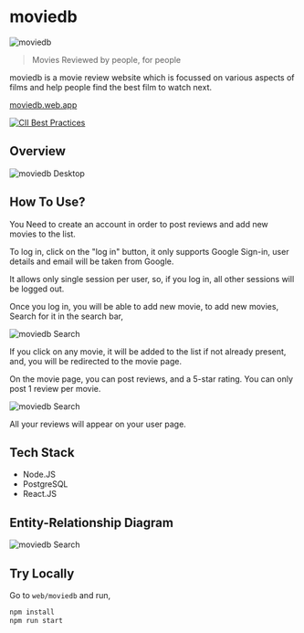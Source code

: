 # moviedb

![moviedb](https://moviedb.web.app/readme.png)

> Movies Reviewed by people, for people

moviedb is a movie review website which is focussed on various aspects of films and help people find the best film to watch next.

[moviedb.web.app](https://moviedb.web.app)

[![CII Best Practices](https://bestpractices.coreinfrastructure.org/projects/5985/badge)](https://bestpractices.coreinfrastructure.org/projects/5985)

## Overview

![moviedb Desktop](https://raw.githubusercontent.com/gorakhnathy7/moviedb/master/Images/desktop.JPG)

## How To Use?

You Need to create an account in order to post reviews and add new movies to the list.

To log in, click on the "log in" button, it only supports Google Sign-in, user details and email will be taken from Google.

It allows only single session per user, so, if you log in, all other sessions will be logged out.

Once you log in, you will be able to add new movie, to add new movies, Search for it in the search bar,

![moviedb Search](https://raw.githubusercontent.com/gorakhnathy7/moviedb/master/Images/search.JPG)

If you click on any movie, it will be added to the list if not already present, and, you will be redirected to the movie page.

On the movie page, you can post reviews, and a 5-star rating. You can only post 1 review per movie.

![moviedb Search](https://raw.githubusercontent.com/gorakhnathy7/moviedb/master/Images/review.JPG)

All your reviews will appear on your user page.

## Tech Stack

* Node.JS
* PostgreSQL
* React.JS

## Entity-Relationship Diagram

![moviedb Search](https://raw.githubusercontent.com/gorakhnathy7/moviedb/master/Images/ERD.png)

## Try Locally

Go to `web/moviedb` and run,

```sh
npm install
npm run start
```
